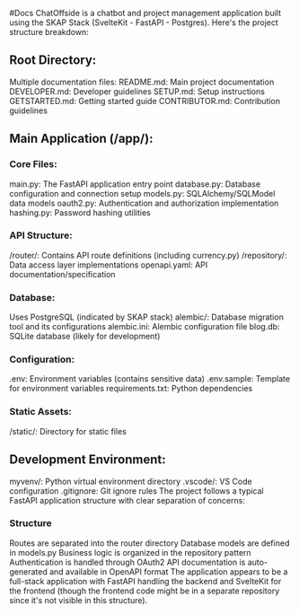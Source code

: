 #Docs
ChatOffside is a chatbot and project management application built using the SKAP Stack (SvelteKit - FastAPI - Postgres). Here's the project structure breakdown:

## Root Directory:
Multiple documentation files:
README.md: Main project documentation
DEVELOPER.md: Developer guidelines
SETUP.md: Setup instructions
GETSTARTED.md: Getting started guide
CONTRIBUTOR.md: Contribution guidelines

## Main Application (/app/):
### Core Files:
main.py: The FastAPI application entry point
database.py: Database configuration and connection setup
models.py: SQLAlchemy/SQLModel data models
oauth2.py: Authentication and authorization implementation
hashing.py: Password hashing utilities
### API Structure:
/router/: Contains API route definitions (including currency.py)
/repository/: Data access layer implementations
openapi.yaml: API documentation/specification
### Database:
Uses PostgreSQL (indicated by SKAP stack)
alembic/: Database migration tool and its configurations
alembic.ini: Alembic configuration file
blog.db: SQLite database (likely for development)
### Configuration:
.env: Environment variables (contains sensitive data)
.env.sample: Template for environment variables
requirements.txt: Python dependencies
### Static Assets:
/static/: Directory for static files
## Development Environment:
myvenv/: Python virtual environment directory
.vscode/: VS Code configuration
.gitignore: Git ignore rules
The project follows a typical FastAPI application structure with clear separation of concerns:

### Structure
Routes are separated into the router directory
Database models are defined in models.py
Business logic is organized in the repository pattern
Authentication is handled through OAuth2
API documentation is auto-generated and available in OpenAPI format
The application appears to be a full-stack application with FastAPI handling the backend and SvelteKit for the frontend (though the frontend code might be in a separate repository since it's not visible in this structure).